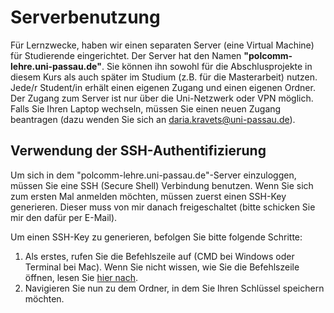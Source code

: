 # Serverbenutzung 

Für Lernzwecke, haben wir einen separaten Server (eine Virtual Machine) für Studierende eingerichtet. Der Server hat den Namen **"polcomm-lehre.uni-passau.de"**. Sie können ihn sowohl für die Abschlusprojekte in diesem Kurs als auch später im Studium (z.B. für die Masterarbeit) nutzen. Jede/r Student/in erhält einen eigenen Zugang und einen eigenen Ordner. Der Zugang zum Server ist nur über die Uni-Netzwerk oder VPN möglich. Falls Sie Ihren Laptop wechseln, müssen Sie einen neuen Zugang beantragen (dazu wenden Sie sich an daria.kravets@uni-passau.de).  

## Verwendung der SSH-Authentifizierung

Um sich in dem "polcomm-lehre.uni-passau.de"-Server einzuloggen, müssen Sie eine SSH (Secure Shell) Verbindung benutzen. Wenn Sie sich zum ersten Mal anmelden möchten, müssen zuerst einen SSH-Key generieren. Dieser muss von mir danach freigeschaltet (bitte schicken Sie mir den dafür per E-Mail). 

Um einen SSH-Key zu generieren, befolgen Sie bitte folgende Schritte: 

1. Als erstes, rufen Sie die Befehlszeile auf (CMD bei Windows oder Terminal bei Mac). Wenn Sie nicht wissen, wie Sie die Befehlszeile öffnen, lesen Sie [hier nach](https://www.lifewire.com/how-to-open-command-prompt-2618089).
2. Navigieren Sie nun zu dem Ordner, in dem Sie Ihren Schlüssel speichern möchten. 



